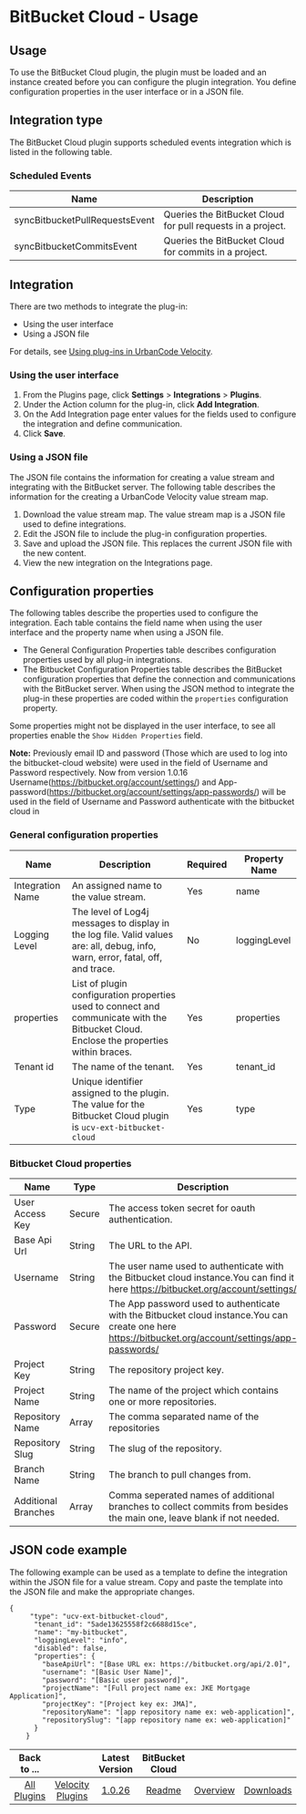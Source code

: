 
# BitBucket Cloud - Usage

## Usage

To use the BitBucket Cloud plugin, the plugin must be loaded and an instance created before you can configure the plugin integration. You define configuration properties in the user interface or in a JSON file.

## Integration type

The BitBucket Cloud plugin supports scheduled events integration which is listed in the following table.

### Scheduled Events

| Name                           | Description                                                 |
| ------------------------------ | ----------------------------------------------------------- |
| syncBitbucketPullRequestsEvent | Queries the BitBucket Cloud for pull requests in a project. |
| syncBitbucketCommitsEvent      | Queries the BitBucket Cloud for commits in a project.       |

## Integration

There are two methods to integrate the plug-in:
* Using the user interface
* Using a JSON file

For details, see [Using plug-ins in UrbanCode Velocity](https://community.ibm.com/community/user/wasdevops/blogs/osman-burucu/2022/07/20/using-plug-ins-in-urbancode-velocity).

### Using the user interface

1. From the Plugins page, click **Settings** > **Integrations** > **Plugins**.
2. Under the Action column for the plug-in, click **Add Integration**.
3. On the Add Integration page enter values for the fields used to configure the integration and define communication.
4. Click **Save**.

### Using a JSON file

The JSON file contains the information for creating a value stream and integrating with the BitBucket server. The following table describes the information for the creating a UrbanCode Velocity value stream map.

1. Download the value stream map. The value stream map is a JSON file used to define integrations.
2. Edit the JSON file to include the plug-in configuration properties.
3. Save and upload the JSON file. This replaces the current JSON file with the new content.
4. View the new integration on the Integrations page.

## Configuration properties

The following tables describe the properties used to configure the integration. Each table contains the field name when using the user interface and the property name when using a JSON file.

* The General Configuration Properties table describes configuration properties used by all plug-in integrations.
* The Bitbucket Configuration Properties table describes the BitBucket configuration properties that define the connection and communications with the BitBucket server. When using the JSON method to integrate the plug-in these properties are coded within the `properties` configuration property.

Some properties might not be displayed in the user interface, to see all properties enable the `Show Hidden Properties` field.

**Note:** Previously email ID and password (Those which are used to log into the bitbucket-cloud website) were used in the field of Username and Password respectively. Now from version 1.0.16 Username(https://bitbucket.org/account/settings/) and App-password(https://bitbucket.org/account/settings/app-passwords/) will be used in the field of Username and Password authenticate with the bitbucket cloud in

### General configuration properties

| Name             | Description                                                                                                                             | Required | Property Name |
| ---------------- | --------------------------------------------------------------------------------------------------------------------------------------- | -------- | ------------- |
| Integration Name | An assigned name to the value stream.                                                                                                   | Yes      | name          |
| Logging Level    | The level of Log4j messages to display in the log file. Valid values are: all, debug, info, warn, error, fatal, off, and trace.         | No       | loggingLevel  |
| properties       | List of plugin configuration properties used to connect and communicate with the Bitbucket Cloud. Enclose the properties within braces. | Yes      | properties    |
| Tenant id        | The name of the tenant.                                                                                                                 | Yes      | tenant\_id    |
| Type             | Unique identifier assigned to the plugin. The value for the Bitbucket Cloud plugin is `ucv-ext-bitbucket-cloud`                         | Yes      | type          |

### Bitbucket Cloud properties

| Name                | Type   | Description                                                                                                                                           | Required | Property Name    |
| ------------------- | ------ | ----------------------------------------------------------------------------------------------------------------------------------------------------- | -------- | ---------------- |
| User Access Key     | Secure | The access token secret for oauth authentication.                                                                                                     | Yes      | ucvAccessKey     |
| Base Api Url        | String | The URL to the API.                                                                                                                                   | Yes      | baseApiUrl       |
| Username            | String | The user name used to authenticate with the Bitbucket cloud instance.You can find it here https://bitbucket.org/account/settings/                     | Yes      | consumer\_secret |
| Password            | Secure | The App password used to authenticate with the Bitbucket cloud instance.You can create one here https://bitbucket.org/account/settings/app-passwords/ | Yes      | password         |
| Project Key         | String | The repository project key.                                                                                                                           | Yes      | projectKey       |
| Project Name        | String | The name of the project which contains one or more repositories.                                                                                      | Yes      | projectName      |
| Repository Name     | Array  | The comma separated name of the repositories                                                                                                          | Yes      | repositoryName   |
| Repository Slug     | String | The slug of the repository.                                                                                                                           | Yes      | repositorySlug   |
| Branch Name         | String | The branch to pull changes from.                                                                                                                      | No       | branchName       |
| Additional Branches | Array  | Comma seperated names of additional branches to collect commits from besides the main one, leave blank if not needed.                                 | No       | otherBranches    |

## JSON code example


The following example can be used as a template to define the integration within the JSON file for a value stream. Copy and paste the template into the JSON file and make the appropriate changes.

```
{ 
     "type": "ucv-ext-bitbucket-cloud", 
      "tenant_id": "5ade13625558f2c6688d15ce", 
      "name": "my-bitbucket", 
      "loggingLevel": "info",
      "disabled": false, 
      "properties": { 
        "baseApiUrl": "[Base URL ex: https://bitbucket.org/api/2.0]", 
        "username": "[Basic User Name]", 
        "password": "[Basic user password]", 
        "projectName": "[Full project name ex: JKE Mortgage Application]", 
        "projectKey": "[Project key ex: JMA]", 
        "repositoryName": "[app repository name ex: web-application]", 
        "repositorySlug": "[app repository name ex: web-application]" 
      } 
    }
```



|Back to ...||Latest Version|BitBucket Cloud |||
| :---: | :---: | :---: | :---: | :---: | :---: |
|[All Plugins](../../index.md)|[Velocity Plugins](../README.md)|[1.0.26](https://raw.githubusercontent.com/UrbanCode/IBM-UCV-PLUGINS/main/files/ucv-ext-bitbucket-cloud/ucv-ext-bitbucket-cloud:1.0.26.tar.7z.001)|[Readme](README.md)|[Overview](overview.md)|[Downloads](downloads.md)|
